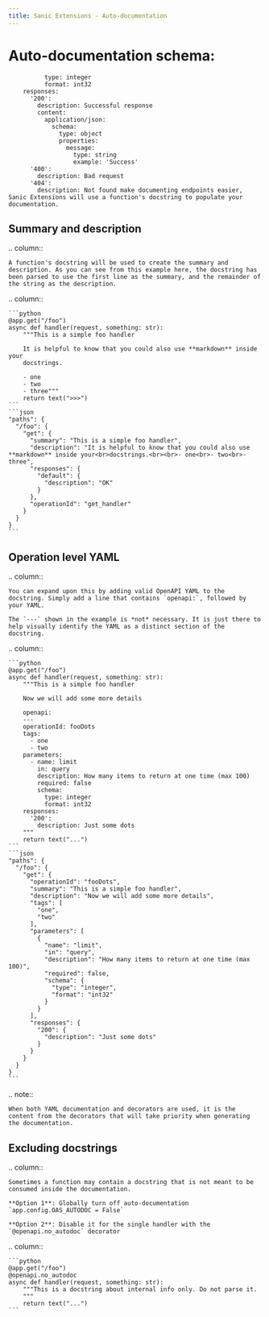 ```yaml
---
title: Sanic Extensions - Auto-documentation
---
```


# Auto-documentation            schema:
              type: integer
              format: int32
        responses:
          '200':
            description: Successful response
            content:
              application/json:
                schema:
                  type: object
                  properties:
                    message:
                      type: string
                      example: 'Success'
          '400':
            description: Bad request
          '404':
            description: Not found make documenting endpoints easier, Sanic Extensions will use a function's docstring to populate your documentation. 

## Summary and description

.. column::

    A function's docstring will be used to create the summary and description. As you can see from this example here, the docstring has been parsed to use the first line as the summary, and the remainder of the string as the description.

.. column::

    ```python
    @app.get("/foo")
    async def handler(request, something: str):
        """This is a simple foo handler

        It is helpful to know that you could also use **markdown** inside your
        docstrings.

        - one
        - two
        - three"""
        return text(">>>")
    ```
    ```json
    "paths": {
      "/foo": {
        "get": {
          "summary": "This is a simple foo handler",
          "description": "It is helpful to know that you could also use **markdown** inside your<br>docstrings.<br><br>- one<br>- two<br>- three",
          "responses": {
            "default": {
              "description": "OK"
            }
          },
          "operationId": "get_handler"
        }
      }
    }
    ```

## Operation level YAML

.. column::

    You can expand upon this by adding valid OpenAPI YAML to the docstring. Simply add a line that contains `openapi:`, followed by your YAML. 

    The `---` shown in the example is *not* necessary. It is just there to help visually identify the YAML as a distinct section of the docstring.

.. column::

    ```python
    @app.get("/foo")
    async def handler(request, something: str):
        """This is a simple foo handler

        Now we will add some more details

        openapi:
        ---
        operationId: fooDots
        tags:
          - one
          - two
        parameters:
          - name: limit
            in: query
            description: How many items to return at one time (max 100)
            required: false
            schema:
              type: integer
              format: int32
        responses:
          '200':
            description: Just some dots
        """
        return text("...")
    ```
    ```json
    "paths": {
      "/foo": {
        "get": {
          "operationId": "fooDots",
          "summary": "This is a simple foo handler",
          "description": "Now we will add some more details",
          "tags": [
            "one",
            "two"
          ],
          "parameters": [
            {
              "name": "limit",
              "in": "query",
              "description": "How many items to return at one time (max 100)",
              "required": false,
              "schema": {
                "type": "integer",
                "format": "int32"
              }
            }
          ],
          "responses": {
            "200": {
              "description": "Just some dots"
            }
          }
        }
      }
    }
    ```



.. note:: 

    When both YAML documentation and decorators are used, it is the content from the decorators that will take priority when generating the documentation.



## Excluding docstrings

.. column::

    Sometimes a function may contain a docstring that is not meant to be consumed inside the documentation.

    **Option 1**: Globally turn off auto-documentation `app.config.OAS_AUTODOC = False`

    **Option 2**: Disable it for the single handler with the `@openapi.no_autodoc` decorator

.. column::

    ```python
    @app.get("/foo")
    @openapi.no_autodoc
    async def handler(request, something: str):
        """This is a docstring about internal info only. Do not parse it.
        """
        return text("...")
    ```

